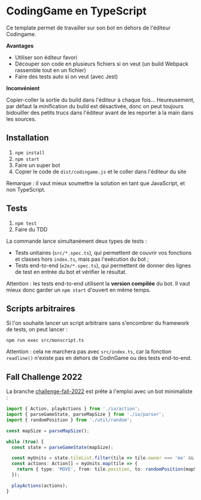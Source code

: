 # CodingGame en TypeScript

Ce template permet de travailler sur son bot en dehors de l'éditeur Codingame.  

**Avantages**

* Utiliser son éditeur favori
* Découper son code en plusieurs fichiers si on veut (un build Webpack rassemble tout en un fichier)
* Faire des tests auto si on veut (avec Jest)

**Inconvénient**

Copier-coller la sortie du build dans l'éditeur à chaque fois... Heureusement, par défaut la minification du build est désactivée, donc on peut toujours bidouiller des petits trucs dans l'éditeur avant de les reporter à la main dans les sources.

## Installation

1. `npm install`
2. `npm start`
3. Faire un super bot
4. Copier le code de `dist/codingame.js` et le coller dans l'éditeur du site

Remarque : il vaut mieux soumettre la solution en tant que JavaScript, et non TypeScript.

## Tests

1. `npm test`
2. Faire du TDD

La commande lance simultanément deux types de tests :  
* Tests unitaires (`src/*.spec.ts`), qui permettent de couvrir vos fonctions et classes hors `index.ts`, mais pas l'exécution du bot ;  
* Tests end-to-end (`e2e/*.spec.ts`), qui permettent de donner des lignes de test en entrée du bot et vérifier le résultat.

Attention : les tests end-to-end utilisent la **version compilée** du bot. Il vaut mieux donc garder un `npm start` d'ouvert en même temps.

## Scripts arbitraires

Si l'on souhaite lancer un script arbitraire sans s'encombrer du framework de tests, on peut lancer :

```
npm run exec src/monscript.ts
```

Attention : cela ne marchera pas avec `src/index.ts`, car la fonction `readline()` n'existe pas en dehors de CodinGame ou des tests end-to-end.

## Fall Challenge 2022

La branche [challenge-fall-2022](https://github.com/mkalam-alami/codingame-typescript/tree/challenge-fall-2022) est prête à l'emploi avec un bot minimaliste :

```typescript
import { Action, playActions } from './io/action';
import { parseGameState, parseMapSize } from './io/parser';
import { randomPosition } from './util/random';

const mapSize = parseMapSize();

while (true) {
  const state = parseGameState(mapSize);

  const myUnits = state.tileList.filter(tile => tile.owner === 'me' && tile.units > 0);
  const actions: Action[] = myUnits.map(tile => {
    return { type: 'MOVE', from: tile.position, to: randomPosition(mapSize), amount: tile.units }
  });

  playActions(actions);
}
```
